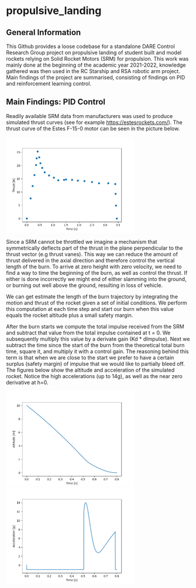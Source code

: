# propulsive_landing

## General Information

This Github provides a loose codebase for a standalone DARE Control Research Group project on propulsive landing of student built and model rockets relying on Solid Rocket Motors (SRM) for propulsion. This work was mainly done at the beginning of the academic year 2021-2022, knowledge gathered was then used in the RC Starship and RSA robotic arm project. Main findings of the project are summarised, consisting of findings on PID and reinforcement learning control.

## Main Findings: PID Control 

Readily available SRM data from manufacturers was used to produce simulated thrust curves (see for example https://estesrockets.com/). The thrust curve of the Estes F-15-0 motor can be seen in the picture below. 

<img src="./PID/Images/thrust_curve.png" width="350">

Since a SRM cannot be throttled we imagine a mechanism that symmetrically deflects part of the thrust in the plane perpendicular to the thrust vector (e.g thrust vanes). This way we can reduce the amount of thrust delivered in the axial direction and therefore control the vertical length of the burn. To arrive at zero height with zero velocity, we need to find a way to time the beginning of the burn, as well as control the thrust. If either is done incorrectly we might end of either slamming into the ground, or burning out well above the ground, resulting in loss of vehicle. 

We can get estimate the length of the burn trajectory by integrating the motion and thrust of the rocket given a set of initial conditions. We perform this computation at each time step and start our burn when this value equals the rocket altitude plus a small safety margin.

After the burn starts we compute the total impulse received from the SRM and subtract that value from the total impulse contained at t = 0. We subsequently multiply this value by a derivate gain (Kd * dImpulse). Next we subtract the time since the start of the burn from the theoretical total burn time, square it, and multiply it with a control gain. The reasoning behind this term is that when we are close to the start we prefer to have a certain surplus (safety margin) of impulse that we would like to partially bleed off. The figures below show the altitude and acceleration of the simulated rocket. Notice the high accelerations (up to 14g), as well as the near zero derivative at h=0.

<img src="./PID/Images/h-t.png" width="350"> <img src="./PID/Images/a-t.png" width="350">
